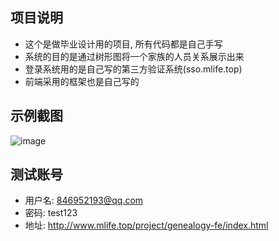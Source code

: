 ## 项目说明
* 这个是做毕业设计用的项目, 所有代码都是自己手写
* 系统的目的是通过树形图将一个家族的人员关系展示出来
* 登录系统用的是自己写的第三方验证系统(sso.mlife.top)
* 前端采用的框架也是自己写的
## 示例截图
![image](http://www.mlife.top/project/genealogy-fe/demo.jpg)

## 测试账号

* 用户名: 846952193@qq.com
* 密码: test123
* 地址: http://www.mlife.top/project/genealogy-fe/index.html
